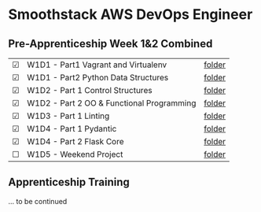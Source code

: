 # Smoothstack AWS DevOps Engineer

## Pre-Apprenticeship Week 1&2 Combined
|  |     |  |
| ------- | -------- | -------------- |
| &#9745; | W1D1 - Part1 Vagrant and Virtualenv | [folder](./week01/W1D1/Part1) |
| &#9745; | W1D1 - Part2 Python Data Structures | [folder](./week01/W1D1/Part2) |
| &#9745; | W1D2 - Part 1 Control Structures | [folder](./week01/W1D2/Part1) |
| &#9745; | W1D2 - Part 2 OO & Functional Programming | [folder](./week01/W1D2/Part2) |
| &#9745; | W1D3 - Part 1 Linting | [folder](./week01/W1D3) |
| &#9745; | W1D4 - Part 1 Pydantic | [folder](./week01/W1D4/Part1) |
| &#9745; | W1D4 - Part 2 Flask Core | [folder](./week01/W1D4/Part2) |
| &#9744; | W1D5 - Weekend Project | [folder](./week01/Project) |

## Apprenticeship Training
... to be continued
